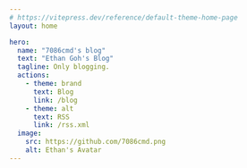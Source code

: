 ```yaml
---
# https://vitepress.dev/reference/default-theme-home-page
layout: home

hero:
  name: "7086cmd's blog"
  text: "Ethan Goh's Blog"
  tagline: Only blogging.
  actions:
    - theme: brand
      text: Blog
      link: /blog
    - theme: alt
      text: RSS
      link: /rss.xml
  image:
    src: https://github.com/7086cmd.png
    alt: Ethan's Avatar
---
```

